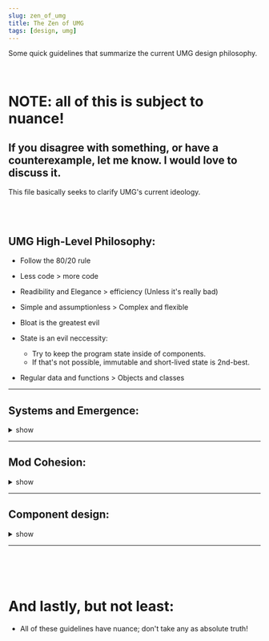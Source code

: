 ```yaml
---
slug: zen_of_umg
title: The Zen of UMG
tags: [design, umg]
---
```


Some quick guidelines that summarize the current UMG design philosophy.<br/>

<!--truncate-->

<br/>

# NOTE: all of this is subject to nuance!
## If you disagree with something, or have a counterexample, let me know. I would love to discuss it.
This file basically seeks to clarify UMG's current ideology.

<br/>
<br/>

## UMG High-Level Philosophy:

- Follow the 80/20 rule

- Less code > more code

- Readibility and Elegance > efficiency (Unless it's really bad)

- Simple and assumptionless > Complex and flexible

- Bloat is the greatest evil

- State is an evil neccessity:
    - Try to keep the program state inside of components. 
    - If that's not possible, immutable and short-lived state is 2nd-best.

- Regular data and functions > Objects and classes


---

## Systems and Emergence:
<details><summary>show</summary>

- DO embrace chaotic, interacting systems

- DONT fight existing systems to achieve something. Instead:
    - Find another way to achieve a similar result
    - ALTERNATIVELY; go back, and ask what the user is gaining from this feature

- If something is unnatural to implement, try avoid implementing it

</details>

---
## Mod Cohesion:
<details><summary>show</summary>

- The purpose of base-mods is to provide cohesion/connections within the ecosystem; 
    - NOT JUST to reuse code!

- If mod-A and mod-B know nothing about each another, they should be able to exist cohesively; 
    - (UNLESS they are both playable-mods.)

- Its OK for playable/addon mods to be hacky/poorly designed. 

- Its NOT OKAY for base mods to be hacky/poorly designed. 

</details>




---

## Component design:
<details><summary>show</summary>

## What types should components be? 
Components (usually) shouldn't contain functions.  
They should mostly be plain data.  

## Unifying components:

Components should never have co-dependencies.  
Example:
```lua
ent.uiElement = Element()
ent.uiRegion = {x,y,w,h}
--[[
When an entity has these two components, 
they are rendered as a UI element on screen.
]]
```
But... this is dumb.  
Why not just have a singular component?
```lua
ent.ui = {
    element = Element(),
    region = {x,y,w,h}
} 
```
This is so much better, because:
- It tells the modder that they need BOTH `region` and `element`
- It is less bloated

## Splitting up components:
Ideally, components should have ONE well-defined purpose.

If we think a component is doing too much, 
we might want to decouple/split it up.

For example:
```lua
ent.playerControl = {
    clientId = "30943434343043",
    type = 
}
```

</details>


---

<br/>
<br/>
<br/>

# And lastly, but not least:
- All of these guidelines have nuance; don't take any as absolute truth!
